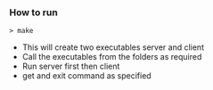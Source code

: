 ### How to run
```
> make 
```
- This will create two executables server and client
- Call the executables from the folders as required
- Run server first then client
- get and exit command as specified
